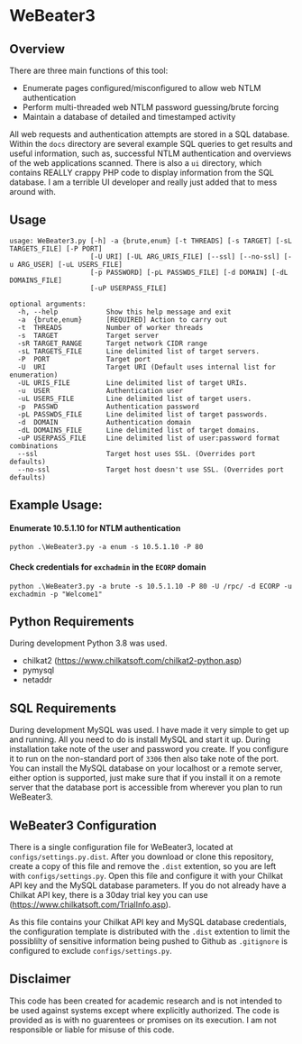 # WeBeater3

## Overview
There are three main functions of this tool:

* Enumerate pages configured/misconfigured to allow web NTLM authentication
* Perform multi-threaded web NTLM password guessing/brute forcing
* Maintain a database of detailed and timestamped activity

All web requests and authentication attempts are stored in a SQL database. Within the ```docs``` directory are several example SQL queries to get results and useful information, such as, successful NTLM authentication and overviews of the web applications scanned. There is also a ```ui``` directory, which contains REALLY crappy PHP code to display information from the SQL database. I am a terrible UI developer and really just added that to mess around with.

## Usage
```
usage: WeBeater3.py [-h] -a {brute,enum} [-t THREADS] [-s TARGET] [-sL TARGETS_FILE] [-P PORT]
                    [-U URI] [-UL ARG_URIS_FILE] [--ssl] [--no-ssl] [-u ARG_USER] [-uL USERS_FILE]
                    [-p PASSWORD] [-pL PASSWDS_FILE] [-d DOMAIN] [-dL DOMAINS_FILE]
                    [-uP USERPASS_FILE]

optional arguments:
  -h, --help            Show this help message and exit
  -a  {brute,enum}      [REQUIRED] Action to carry out
  -t  THREADS           Number of worker threads
  -s  TARGET            Target server
  -sR TARGET_RANGE      Target network CIDR range
  -sL TARGETS_FILE      Line delimited list of target servers.
  -P  PORT              Target port
  -U  URI               Target URI (Default uses internal list for enumeration)
  -UL URIS_FILE         Line delimited list of target URIs.
  -u  USER              Authentication user
  -uL USERS_FILE        Line delimited list of target users.
  -p  PASSWD            Authentication password
  -pL PASSWDS_FILE      Line delimited list of target passwords.
  -d  DOMAIN            Authentication domain
  -dL DOMAINS_FILE      Line delimited list of target domains.
  -uP USERPASS_FILE     Line delimited list of user:password format combinations
  --ssl                 Target host uses SSL. (Overrides port defaults)
  --no-ssl              Target host doesn't use SSL. (Overrides port defaults)
```

## Example Usage:
#### Enumerate 10.5.1.10 for NTLM authentication
```python .\WeBeater3.py -a enum -s 10.5.1.10 -P 80```

#### Check credentials for ```exchadmin``` in the ```ECORP``` domain
```python .\WeBeater3.py -a brute -s 10.5.1.10 -P 80 -U /rpc/ -d ECORP -u exchadmin -p "Welcome1"```

## Python Requirements
During development Python 3.8 was used.

* chilkat2 (https://www.chilkatsoft.com/chilkat2-python.asp)
* pymysql
* netaddr

## SQL Requirements
During development MySQL was used. I have made it very simple to get up and running. All you need to do is install MySQL and start it up. During installation take note of the user and password you create. If you configure it to run on the non-standard port of ```3306``` then also take note of the port. You can install the MySQL database on your localhost or a remote server, either option is supported, just make sure that if you install it on a remote server that the database port is accessible from wherever you plan to run WeBeater3.

## WeBeater3 Configuration
There is a single configuration file for WeBeater3, located at ```configs/settings.py.dist```. After you download or clone this repository, create a copy of this file and remove the ```.dist``` extention, so you are left with ```configs/settings.py```. Open this file and configure it with your Chilkat API key and the MySQL database parameters. If you do not already have a Chilkat API key, there is a 30day trial key you can use (https://www.chilkatsoft.com/TrialInfo.asp).

As this file contains your Chilkat API key and MySQL database credentials, the configuration template is distributed with the ```.dist``` extention to limit the possiblilty of sensitive information being pushed to Github as ```.gitignore``` is configured to exclude ```configs/settings.py```.

## Disclaimer
This code has been created for academic research and is not intended to be used against systems except where explicitly authorized. The code is provided as is with no guarentees or promises on its execution. I am not responsible or liable for misuse of this code.